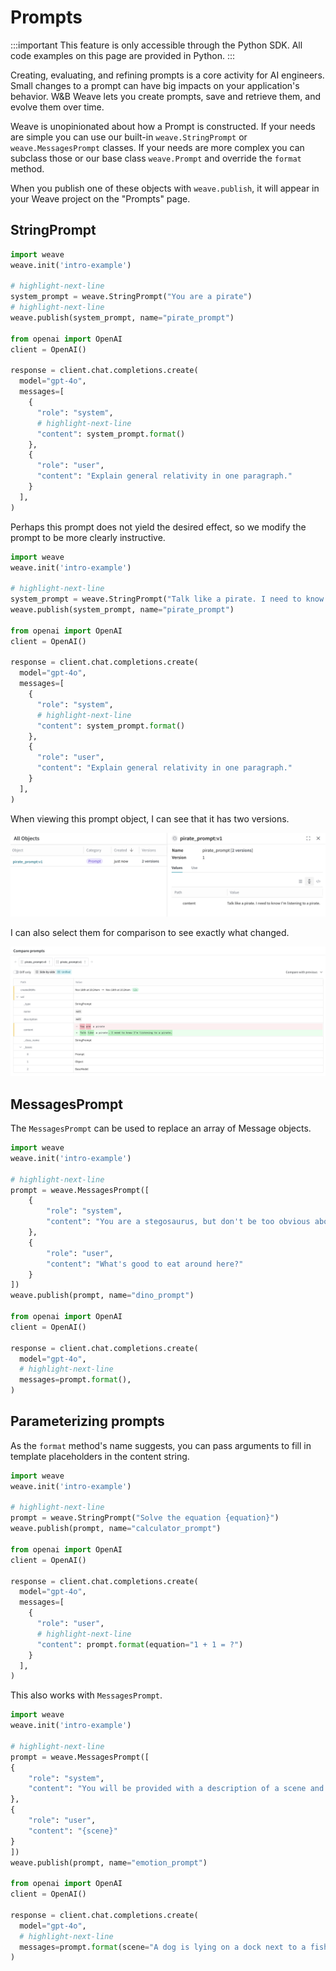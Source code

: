 # Prompts

:::important
This feature is only accessible through the Python SDK. All code examples on this page are provided in Python.
:::

Creating, evaluating, and refining prompts is a core activity for AI engineers.
Small changes to a prompt can have big impacts on your application's behavior.
W&B Weave lets you create prompts, save and retrieve them, and evolve them over time.

Weave is unopinionated about how a Prompt is constructed. If your needs are simple you can use our built-in `weave.StringPrompt` or `weave.MessagesPrompt` classes. If your needs are more complex you can subclass those or our base class `weave.Prompt` and override the
`format` method.

When you publish one of these objects with `weave.publish`, it will appear in your Weave project on the "Prompts" page.

## StringPrompt

```python
import weave
weave.init('intro-example')

# highlight-next-line
system_prompt = weave.StringPrompt("You are a pirate")
# highlight-next-line
weave.publish(system_prompt, name="pirate_prompt")

from openai import OpenAI
client = OpenAI()

response = client.chat.completions.create(
  model="gpt-4o",
  messages=[
    {
      "role": "system",
      # highlight-next-line
      "content": system_prompt.format()
    },
    {
      "role": "user",
      "content": "Explain general relativity in one paragraph."
    }
  ],
)
```

Perhaps this prompt does not yield the desired effect, so we modify the prompt to be more
clearly instructive.

```python
import weave
weave.init('intro-example')

# highlight-next-line
system_prompt = weave.StringPrompt("Talk like a pirate. I need to know I'm listening to a pirate.")
weave.publish(system_prompt, name="pirate_prompt")

from openai import OpenAI
client = OpenAI()

response = client.chat.completions.create(
  model="gpt-4o",
  messages=[
    {
      "role": "system",
      # highlight-next-line
      "content": system_prompt.format()
    },
    {
      "role": "user",
      "content": "Explain general relativity in one paragraph."
    }
  ],
)
```

When viewing this prompt object, I can see that it has two versions.

![Screenshot of viewing a prompt object](imgs/prompt-object.png)

I can also select them for comparison to see exactly what changed.

![Screenshot of prompt comparison](imgs/prompt-comparison.png)

## MessagesPrompt

The `MessagesPrompt` can be used to replace an array of Message objects.

```python
import weave
weave.init('intro-example')

# highlight-next-line
prompt = weave.MessagesPrompt([
    {
        "role": "system",
        "content": "You are a stegosaurus, but don't be too obvious about it."
    },
    {
        "role": "user",
        "content": "What's good to eat around here?"
    }
])
weave.publish(prompt, name="dino_prompt")

from openai import OpenAI
client = OpenAI()

response = client.chat.completions.create(
  model="gpt-4o",
  # highlight-next-line
  messages=prompt.format(),
)
```

## Parameterizing prompts

As the `format` method's name suggests, you can pass arguments to
fill in template placeholders in the content string.

```python
import weave
weave.init('intro-example')

# highlight-next-line
prompt = weave.StringPrompt("Solve the equation {equation}")
weave.publish(prompt, name="calculator_prompt")

from openai import OpenAI
client = OpenAI()

response = client.chat.completions.create(
  model="gpt-4o",
  messages=[
    {
      "role": "user",
      # highlight-next-line
      "content": prompt.format(equation="1 + 1 = ?")
    }
  ],
)
```

This also works with `MessagesPrompt`.

```python
import weave
weave.init('intro-example')

# highlight-next-line
prompt = weave.MessagesPrompt([
{
    "role": "system",
    "content": "You will be provided with a description of a scene and your task is to provide a single word that best describes an associated emotion."
},
{
    "role": "user",
    "content": "{scene}"
}
])
weave.publish(prompt, name="emotion_prompt")

from openai import OpenAI
client = OpenAI()

response = client.chat.completions.create(
  model="gpt-4o",
  # highlight-next-line
  messages=prompt.format(scene="A dog is lying on a dock next to a fisherman."),
)
```
